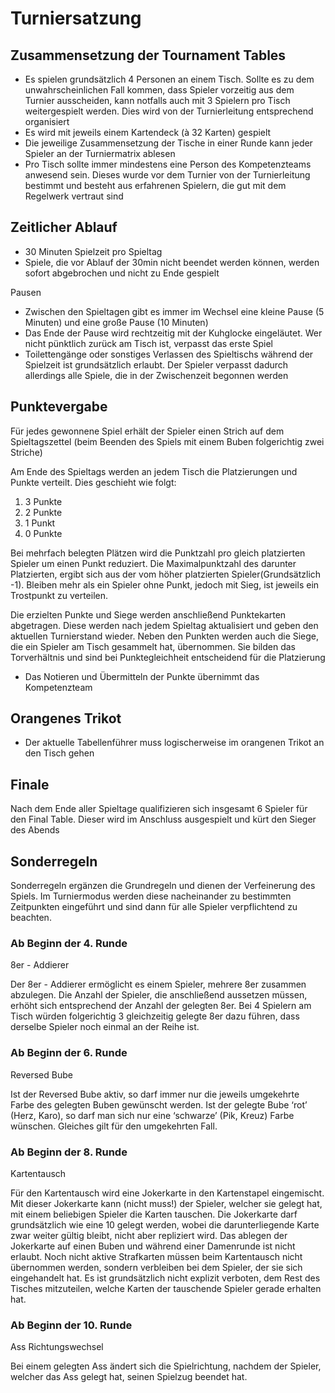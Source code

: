 # Turniersatzung

## Zusammensetzung der Tournament Tables

-	Es spielen grundsätzlich 4 Personen an einem Tisch. 
Sollte es zu dem unwahrscheinlichen Fall kommen, dass Spieler vorzeitig aus dem Turnier ausscheiden, kann notfalls auch mit 3 Spielern pro Tisch weitergespielt werden. Dies wird von der Turnierleitung entsprechend organisiert
-	Es wird mit jeweils einem Kartendeck (à 32 Karten) gespielt
-	Die jeweilige Zusammensetzung der Tische in einer Runde kann jeder Spieler an der Turniermatrix ablesen
-	Pro Tisch sollte immer mindestens eine Person des Kompetenzteams anwesend sein. Dieses wurde vor dem Turnier von der Turnierleitung bestimmt und besteht aus erfahrenen Spielern, die gut mit dem Regelwerk vertraut sind


## Zeitlicher Ablauf

- 30 Minuten Spielzeit pro Spieltag
-	Spiele, die vor Ablauf der 30min nicht beendet werden können, werden sofort abgebrochen und nicht zu Ende gespielt

Pausen
-	Zwischen den Spieltagen gibt es immer im Wechsel eine kleine Pause (5 Minuten) und eine große Pause (10 Minuten)
-	Das Ende der Pause wird rechtzeitig mit der Kuhglocke eingeläutet. Wer nicht pünktlich zurück am Tisch ist, verpasst das erste Spiel
-	Toilettengänge oder sonstiges Verlassen des Spieltischs während der Spielzeit ist grundsätzlich erlaubt. 
Der Spieler verpasst dadurch allerdings alle Spiele, die in der Zwischenzeit begonnen werden




## Punktevergabe

Für jedes gewonnene Spiel erhält der Spieler einen Strich auf dem Spieltagszettel (beim Beenden des Spiels mit einem Buben folgerichtig zwei Striche)

Am Ende des Spieltags werden an jedem Tisch die Platzierungen und Punkte verteilt. Dies geschieht wie folgt:

1.	3 Punkte
2.	2 Punkte
3.	1 Punkt
4.	0 Punkte

Bei mehrfach belegten Plätzen wird die Punktzahl pro gleich platzierten Spieler um einen Punkt reduziert. Die Maximalpunktzahl des darunter Platzierten, ergibt sich aus der vom höher platzierten Spieler(Grundsätzlich -1). Bleiben mehr als ein Spieler ohne Punkt, jedoch mit Sieg, ist jeweils ein Trostpunkt zu verteilen.

Die erzielten Punkte und Siege werden anschließend Punktekarten abgetragen. Diese werden nach jedem Spieltag aktualisiert und geben den aktuellen Turnierstand wieder.
Neben den Punkten werden auch die Siege, die ein Spieler am Tisch gesammelt hat, übernommen. 
Sie bilden das Torverhältnis und sind bei Punktegleichheit entscheidend für die Platzierung

-	Das Notieren und Übermitteln der Punkte übernimmt das Kompetenzteam

## Orangenes Trikot
-	Der aktuelle Tabellenführer muss logischerweise im orangenen Trikot an den Tisch gehen

## Finale

Nach dem Ende aller Spieltage qualifizieren sich insgesamt 6 Spieler für den Final Table. Dieser wird im Anschluss ausgespielt und kürt den Sieger des Abends


## Sonderregeln

Sonderregeln ergänzen die Grundregeln und dienen der Verfeinerung des Spiels. Im Turniermodus werden diese nacheinander zu bestimmten Zeitpunkten eingeführt und sind dann für alle Spieler verpflichtend zu beachten.

### Ab Beginn der 4. Runde

8er - Addierer

Der 8er - Addierer ermöglicht es einem Spieler, mehrere 8er zusammen abzulegen. Die Anzahl der Spieler, die anschließend aussetzen müssen, erhöht sich entsprechend der Anzahl der gelegten 8er.
Bei 4 Spielern am Tisch würden folgerichtig 3 gleichzeitig gelegte 8er dazu führen, dass derselbe Spieler noch einmal an der Reihe ist.


### Ab Beginn der 6. Runde

Reversed Bube

Ist der Reversed Bube aktiv, so darf immer nur die jeweils umgekehrte Farbe des gelegten Buben gewünscht werden.
Ist der gelegte Bube ‘rot’ (Herz, Karo), so darf man sich nur eine ‘schwarze’ (Pik, Kreuz) Farbe wünschen. Gleiches gilt für den umgekehrten Fall.


### Ab Beginn der 8. Runde

Kartentausch

Für den Kartentausch wird eine Jokerkarte in den Kartenstapel eingemischt. Mit dieser Jokerkarte kann (nicht muss!) der Spieler, welcher sie gelegt hat, mit einem beliebigen Spieler die Karten tauschen.
Die Jokerkarte darf grundsätzlich wie eine 10 gelegt werden, wobei die darunterliegende Karte zwar weiter gültig bleibt, nicht aber repliziert wird.
Das ablegen der Jokerkarte auf einen Buben und während einer Damenrunde ist nicht erlaubt.
Noch nicht aktive Strafkarten müssen beim Kartentausch nicht übernommen werden, sondern verbleiben bei dem Spieler, der sie sich eingehandelt hat.
Es ist grundsätzlich nicht explizit verboten, dem Rest des Tisches mitzuteilen, welche Karten der tauschende Spieler gerade erhalten hat.


### Ab Beginn der 10. Runde

Ass Richtungswechsel

Bei einem gelegten Ass ändert sich die Spielrichtung, nachdem der Spieler, welcher das Ass gelegt hat, seinen Spielzug beendet hat.

